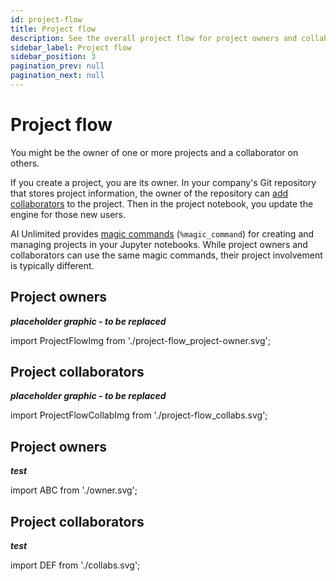 ```yaml
---
id: project-flow
title: Project flow
description: See the overall project flow for project owners and collaborators.
sidebar_label: Project flow
sidebar_position: 3
pagination_prev: null
pagination_next: null
---
```


# Project flow

You might be the owner of one or more projects and a collaborator on others.

If you create a project, you are its owner. In your company's Git repository that stores project information, the owner of the repository can [add collaborators](/docs/manage-ai-unlimited/add-collaborators.md) to the project. Then in the project notebook, you update the engine for those new users. 

AI Unlimited provides [magic commands](/docs/explore-and-analyze-data/magic-commands.md) (`%magic_command`) for creating and managing projects in your Jupyter notebooks. While project owners and collaborators can use the same magic commands, their project involvement is typically different. 


## Project owners

***placeholder graphic - to be replaced***

import ProjectFlowImg from './project-flow_project-owner.svg';

<ProjectFlowImg />


## Project collaborators

***placeholder graphic - to be replaced***

import ProjectFlowCollabImg from './project-flow_collabs.svg';

<ProjectFlowCollabImg />


## Project owners

***test***

import ABC from './owner.svg';

<ABC />


## Project collaborators

***test***

import DEF from './collabs.svg';

<DEF />

